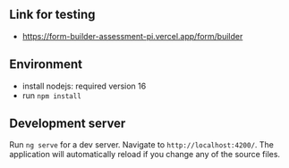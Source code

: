 ## Link for testing
- https://form-builder-assessment-pi.vercel.app/form/builder

## Environment

- install nodejs: required version 16
- run `npm install`

## Development server

Run `ng serve` for a dev server. Navigate to `http://localhost:4200/`. The application will automatically reload if you change any of the source files.
